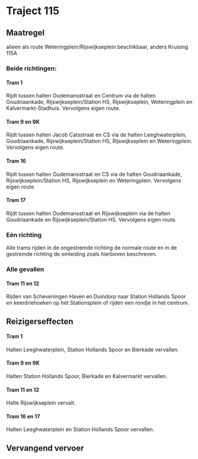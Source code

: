 # Traject 115
## Maatregel
alleen als route Weteringplein/Rijswijkseplein beschikbaar, anders Kruising 115A

### Beide richtingen:

#### Tram 1
Rijdt tussen halten Oudemansstraat en Centrum via de halten Goudriaankade, Rijswijkseplein/Station HS, Rijswijkseplein, Weteringplein
en Kalvermarkt-Stadhuis. Vervolgens eigen route.

#### Tram 9 en 9K
Rijdt tussen halten Jacob Catsstraat en CS via de halten Leeghwaterplein, Goudriaankade, Rijswijkseplein/Station HS, Rijswijkseplein en Weteringplein. Vervolgens eigen route.

#### Tram 16
Rijdt tussen halten Oudemansstraat en CS via de halten Goudriaankade, Rijswijkseplein/Station HS, Rijswijkseplein en Weteringplein.
Vervolgens eigen route.

#### Tram 17
Rijdt tussen halten Oudemansstraat en Rijswijkseplein via de halten Goudriaankade en Rijswijkseplein/Station HS. Vervolgens eigen route.

### Eén richting
Alle trams rijden in de ongestremde richting de normale route en in de gestremde richting de omleiding zoals hierboven beschreven.

### Alle gevallen

#### Tram 11 en 12
Rijden van Scheveningen Haven en Duindorp naar Station Hollands Spoor en keerdriehoeken op het Stationsplein of rijden een rondje in het
centrum.

## Reizigerseffecten

#### Tram 1
Halten Leeghwaterplein, Station Hollands Spoor en Bierkade vervallen.

#### Tram 9 en 9K
Halten Station Hollands Spoor, Bierkade en Kalvermarkt vervallen.

#### Tram 11 en 12
Halte Rijswijkseplein vervalt.

#### Tram 16 en 17
Halten Leeghwaterplein en Station Hollands Spoor vervallen.

## Vervangend vervoer
